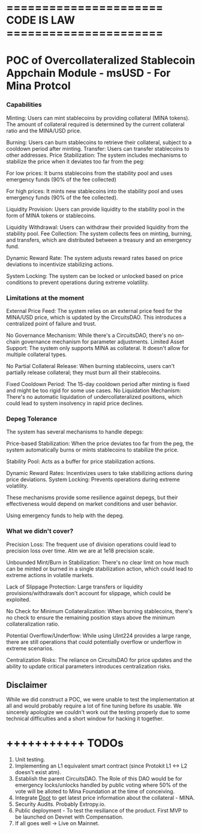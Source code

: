 # ====================== CODE IS LAW ======================

# POC of Overcollateralized Stablecoin Appchain Module - msUSD - For Mina Protcol

### Capabilities

Minting: Users can mint stablecoins by providing collateral (MINA tokens). The amount of collateral required is determined by the current collateral ratio and the MINA/USD price.

Burning: Users can burn stablecoins to retrieve their collateral, subject to a cooldown period after minting.
Transfer: Users can transfer stablecoins to other addresses.
Price Stabilization: The system includes mechanisms to stabilize the price when it deviates too far from the peg:

For low prices: It burns stablecoins from the stability pool and uses emergency funds (90% of the fee collected)

For high prices: It mints new stablecoins into the stability pool and uses emergency funds (90% of the fee collected).

Liquidity Provision: Users can provide liquidity to the stability pool in the form of MINA tokens or stablecoins.

Liquidity Withdrawal: Users can withdraw their provided liquidity from the stability pool.
Fee Collection: The system collects fees on minting, burning, and transfers, which are distributed between a treasury and an emergency fund.

Dynamic Reward Rate: The system adjusts reward rates based on price deviations to incentivize stabilizing actions.

System Locking: The system can be locked or unlocked based on price conditions to prevent operations during extreme volatility.

### Limitations at the moment

External Price Feed: The system relies on an external price feed for the MINA/USD price, which is updated by the CircuitsDAO. This introduces a centralized point of failure and trust.

No Governance Mechanism: While there's a CircuitsDAO, there's no on-chain governance mechanism for parameter adjustments.
Limited Asset Support: The system only supports MINA as collateral. It doesn't allow for multiple collateral types.

No Partial Collateral Release: When burning stablecoins, users can't partially release collateral; they must burn all their stablecoins.

Fixed Cooldown Period: The 15-day cooldown period after minting is fixed and might be too rigid for some use cases.
No Liquidation Mechanism: There's no automatic liquidation of undercollateralized positions, which could lead to system insolvency in rapid price declines.

### Depeg Tolerance

The system has several mechanisms to handle depegs:

Price-based Stabilization: When the price deviates too far from the peg, the system automatically burns or mints stablecoins to stabilize the price.

Stability Pool: Acts as a buffer for price stabilization actions.

Dynamic Reward Rates: Incentivizes users to take stabilizing actions during price deviations.
System Locking: Prevents operations during extreme volatility.

These mechanisms provide some resilience against depegs, but their effectiveness would depend on market conditions and user behavior.

Using emergency funds to help with the depeg.

### What we didn't cover?

Precision Loss: The frequent use of division operations could lead to precision loss over time. Atm we are at 1e18 precision scale.

Unbounded Mint/Burn in Stabilization: There's no clear limit on how much can be minted or burned in a single stabilization action, which could lead to extreme actions in volatile markets.

Lack of Slippage Protection: Large transfers or liquidity provisions/withdrawals don't account for slippage, which could be exploited.

No Check for Minimum Collateralization: When burning stablecoins, there's no check to ensure the remaining position stays above the minimum collateralization ratio.

Potential Overflow/Underflow: While using UInt224 provides a large range, there are still operations that could potentially overflow or underflow in extreme scenarios.

Centralization Risks: The reliance on CircuitsDAO for price updates and the ability to update critical parameters introduces centralization risks.

## Disclaimer

While we did construct a POC, we were unable to test the implementation at all and would probably require a lot of fine tuning before its usable.
We sincerely apologize we couldn't work out the testing properly due to some technical difficulties and a short window for hacking it together.

# +++++++++++ TODOs

1. Unit testing.
2. Implementing an L1 equivalent smart contract (since Protokit L1 <-> L2 doesn't exist atm).
3. Establish the parent CircuitsDAO. The Role of this DAO would be for emergency locks/unlocks handled by public voting where 50% of the vote will be alloted to Mina Foundation at the time of conceiving.
4. Integrate [Doot](https://doot.foundation) to get latest price information about the collateral - MINA.
5. Security Audits. Probably Extropy.io.
6. Public deployment - To test the resiliance of the product. First MVP to be launched on Devnet with Compensation.
7. If all goes well -> Live on Mainnet.
